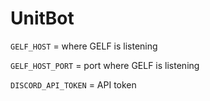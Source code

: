 # UnitBot
`GELF_HOST` = where GELF is listening

`GELF_HOST_PORT` = port where GELF is listening

`DISCORD_API_TOKEN` = API token
